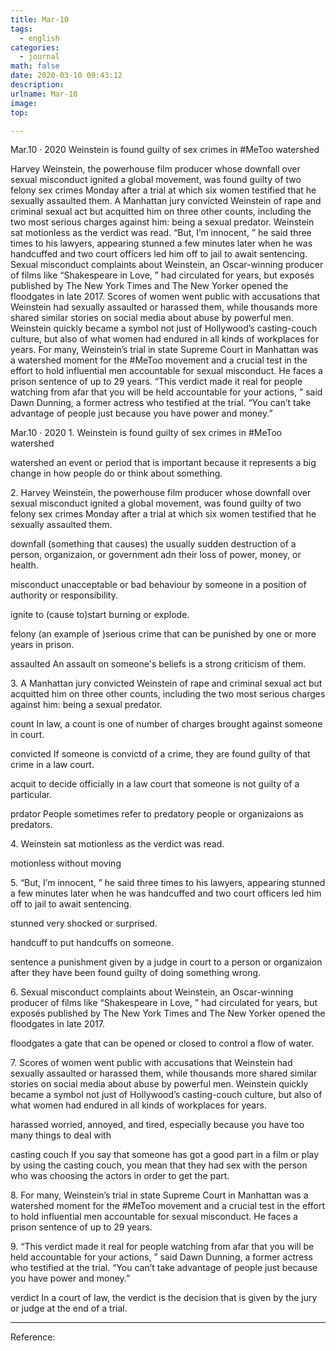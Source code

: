 ```yaml
---
title: Mar-10
tags:
  - english
categories:
  - journal
math: false
date: 2020-03-10 09:43:12
description:
urlname: Mar-10
image:
top:

---
```

Mar.10 · 2020
Weinstein is found guilty of sex crimes in #MeToo watershed

Harvey Weinstein, the powerhouse film producer whose downfall over sexual misconduct ignited a global movement, was found guilty of two felony sex crimes Monday after a trial at which six women testified that he sexually assaulted them.
A Manhattan jury convicted Weinstein of rape and criminal sexual act but acquitted him on three other counts, including the two most serious charges against him: being a sexual predator.
Weinstein sat motionless as the verdict was read.
“But, I’m innocent, ” he said three times to his lawyers, appearing stunned a few minutes later when he was handcuffed and two court officers led him off to jail to await sentencing.
Sexual misconduct complaints about Weinstein, an Oscar-winning producer of films like “Shakespeare in Love, ” had circulated for years, but exposés published by The New York Times and The New Yorker opened the floodgates in late 2017.
Scores of women went public with accusations that Weinstein had sexually assaulted or harassed them, while thousands more shared similar stories on social media about abuse by powerful men. Weinstein quickly became a symbol not just of Hollywood’s casting-couch culture, but also of what women had endured in all kinds of workplaces for years.
For many, Weinstein’s trial in state Supreme Court in Manhattan was a watershed moment for the #MeToo movement and a crucial test in the effort to hold influential men accountable for sexual misconduct. He faces a prison sentence of up to 29 years.
“This verdict made it real for people watching from afar that you will be held accountable for your actions, ” said Dawn Dunning, a former actress who testified at the trial. “You can’t take advantage of people just because you have power and money.”




<!--more-->
Mar.10 · 2020
<span id="inline-toc">1.</span>
Weinstein is found guilty of sex crimes in #MeToo watershed

<span id="inline-green">watershed</span>
an event or period that is important because it represents a big change in how people do or think about something.

<span id="inline-toc">2.</span> 
Harvey Weinstein, the powerhouse film producer whose downfall over sexual misconduct ignited a global movement, was found guilty of two felony sex crimes Monday after a trial at which six women testified that he sexually assaulted them.

<span id="inline-green">downfall</span>
(something that causes) the usually sudden destruction of a person, organizaion, or government adn their loss of power, money, or health.

<span id="inline-green">misconduct</span>
unacceptable or bad behaviour by someone in a position of authority or responsibility.

<span id="inline-green">ignite</span>
to (cause to)start burning or explode.

<span id="inline-green">felony</span>
(an example of )serious crime that can be punished by one or more years in prison.

<span id="inline-green">assaulted</span>
An assault on someone's beliefs is a strong criticism of them.


<span id="inline-toc">3.</span>
A Manhattan jury convicted Weinstein of rape and criminal sexual act but acquitted him on three other counts, including the two most serious charges against him: being a sexual predator.

<span id="inline-green">count</span>
In law, a count is one of number of charges brought against someone in court.

<span id="inline-green">convicted</span>
If someone is convictd of a crime, they are found guilty of that crime in a law court.

<span id="inline-green">acquit</span>
to decide officially in a law court that someone is not guilty of a particular.

<span id="inline-green">prdator</span>
People sometimes refer to predatory people or organizaions as predators.

<span id="inline-toc">4.</span>
Weinstein sat motionless as the verdict was read.

<span id="inline-green">motionless</span>
without moving

<span id="inline-toc">5.</span>
“But, I’m innocent, ” he said three times to his lawyers, appearing stunned a few minutes later when he was handcuffed and two court officers led him off to jail to await sentencing.

<span id="inline-green">stunned</span>
very shocked or surprised.

<span id="inline-green">handcuff</span>
to put handcuffs on someone.

<span id="inline-green">sentence</span>
a punishment given by a judge in court to a person or organizaion after they have been found guilty of doing something wrong.

<span id="inline-toc">6.</span>
Sexual misconduct complaints about Weinstein, an Oscar-winning producer of films like “Shakespeare in Love, ” had circulated for years, but exposés published by The New York Times and The New Yorker opened the floodgates in late 2017.

<span id="inline-green">floodgates</span>
a gate that can be opened or closed to control a flow of water.

<span id="inline-toc">7.</span> 
Scores of women went public with accusations that Weinstein had sexually assaulted or harassed them, while thousands more shared similar stories on social media about abuse by powerful men. Weinstein quickly became a symbol not just of Hollywood’s casting-couch culture, but also of what women had endured in all kinds of workplaces for years.

<span id="inline-green">harassed</span>
worried, annoyed, and tired, especially because you have too many things to deal with

<span id="inline-green">casting couch</span>
If you say that someone has got a good part in a film or play by using the casting couch, you mean that they had sex with the person who was choosing the actors in order to get the part.

<span id="inline-toc">8.</span>
For many, Weinstein’s trial in state Supreme Court in Manhattan was a watershed moment for the #MeToo movement and a crucial test in the effort to hold influential men accountable for sexual misconduct. He faces a prison sentence of up to 29 years.


<span id="inline-toc">9.</span>
“This verdict made it real for people watching from afar that you will be held accountable for your actions, ” said Dawn Dunning, a former actress who testified at the trial. “You can’t take advantage of people just because you have power and money.”

<span id="inline-green">verdict</span>
In a court of law, the verdict is the decision that is given by the jury or judge at the end of a trial.





---
Reference:

